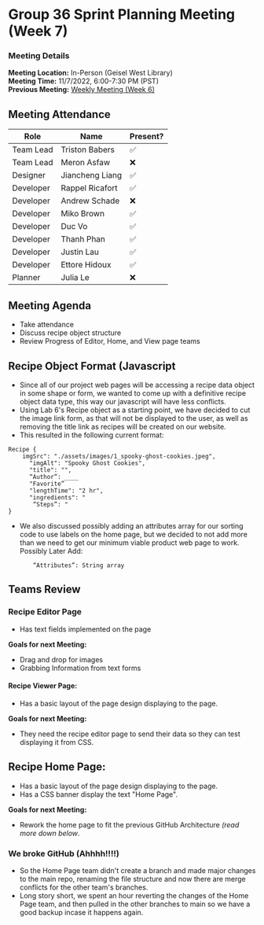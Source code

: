 # Group 36 Sprint Planning Meeting (Week 7)
### Meeting Details
**Meeting Location:** In-Person (Geisel West Library)  
**Meeting Time:** 11/7/2022, 6:00-7:30 PM (PST)  
**Previous Meeting:** [Weekly Meeting (Week 6)](https://github.com/cse110-sp21-group36/cse110-sp21-group36/blob/main/admin/meetings/110322-Week6.md)


## Meeting Attendance
| Role | Name | Present? |
| --- | --- | --- |
| Team Lead | Triston Babers |✅|
| Team Lead | Meron Asfaw |❌|
| Designer | Jiancheng Liang |✅|
| Developer | Rappel Ricafort |✅|
| Developer | Andrew Schade |❌|
| Developer | Miko Brown |✅|
| Developer | Duc Vo |✅|
| Developer | Thanh Phan |✅|
| Developer | Justin Lau |✅|
| Developer | Ettore Hidoux |✅|
| Planner | Julia Le |❌|

## Meeting Agenda
- Take attendance
- Discuss recipe object structure
- Review Progress of Editor, Home, and View page teams

## Recipe Object Format (Javascript
- Since all of our project web pages will be accessing a recipe data object in some shape or form, we wanted to come up with a definitive recipe object data type, this way our javascript will have less conflicts.
- Using Lab 6's Recipe object as a starting point, we have decided to cut the image link form, as that will not be displayed to the user, as well as removing the title link as recipes will be created on our website.
- This resulted in the following current format:

```
Recipe {
	imgSrc": "./assets/images/1_spooky-ghost-cookies.jpeg",
      "imgAlt": "Spooky Ghost Cookies",
      "title": "",
      “Author”: ____
      "Favorite”
      "lengthTime": "2 hr",
      "ingredients": "
       “Steps”: "
}
```
- We also discussed possibly adding an attributes array for our sorting code to use labels on the home page, but we decided to not add more than we need to get our minimum viable product web page to work.
Possibly Later Add: 
```
       “Attributes”: String array
```
## Teams Review
### Recipe Editor Page
- Has text fields implemented on the page

**Goals for next Meeting:**
- Drag and drop for images
- Grabbing Information from text forms

#### Recipe Viewer Page:
- Has a basic layout of the page design displaying to the page.

**Goals for next Meeting:**
- They need the recipe editor page to send their data so they can test displaying it from CSS.

## Recipe Home Page:
- Has a basic layout of the page design displaying to the page.
- Has a CSS banner display the text "Home Page".

**Goals for next Meeting:**
- Rework the home page to fit the previous GitHub Architecture _(read more down below_.

### We broke GitHub (Ahhhh!!!!)
- So the Home Page team didn't create a branch and made major changes to the main repo, renaming the file structure and now there are merge conflicts for the other team's branches.
- Long story short, we spent an hour reverting the changes of the Home Page team, and then pulled in the other branches to main so we have a good backup incase it happens again.

